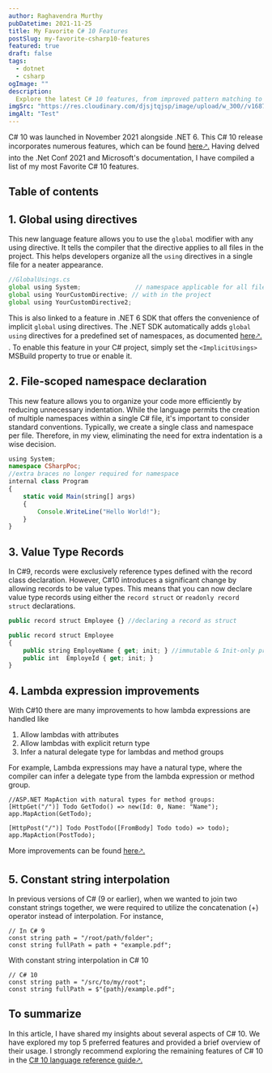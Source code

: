 ```yaml
---
author: Raghavendra Murthy
pubDatetime: 2021-11-25
title: My Favorite C# 10 Features
postSlug: my-favorite-csharp10-features
featured: true
draft: false
tags:
  - dotnet
  - csharp
ogImage: ""
description:
  Explore the latest C# 10 features, from improved pattern matching to Global using directives. Discover File-scoped namespace declaration, Value Type Records, Lambda expression improvements, and Constant string interpolation. Elevate your coding skills with these powerful enhancements
imgSrc: "https://res.cloudinary.com/djsjtqjsp/image/upload/w_300//v1687518575/raghavendra-murthy-blog/charp_qutet1.png"
imgAlt: "Test"
---
```


C# 10 was launched in November 2021 alongside .NET 6. This C# 10 release incorporates numerous features, which can be found <a href="https://docs.microsoft.com/en-us/dotnet/csharp/whats-new/csharp-10" target="_blank">here🡕.</a> Having delved into the .Net Conf 2021 and Microsoft's documentation, I have compiled a list of my most Favorite C# 10 features.

## Table of contents

## 1. Global using directives

This new language feature allows you to use the `global` modifier with any using directive. It tells the compiler that the directive applies to all files in the project. This helps developers organize all the `using` directives in a single file for a neater appearance.

```ts
//GlobalUsings.cs
global using System;               // namespace applicable for all files
global using YourCustomDirective; // with in the project
global using YourCustomDirective2; 
```

This is also linked to a feature in .NET 6 SDK that offers the convenience of implicit `global` using directives. The .NET SDK automatically adds `global using` directives for a predefined set of namespaces, as documented <a href="https://docs.microsoft.com/en-us/dotnet/core/compatibility/sdk/6.0/implicit-namespaces-rc1#new-behavior" target="_blank">here🡕.</a> . To enable this feature in your C# project, simply set the `<ImplicitUsings>` MSBuild property to true or enable it.

## 2. File-scoped namespace declaration
This new feature allows you to organize your code more efficiently by reducing unnecessary indentation. While the language permits the creation of multiple namespaces within a single C# file, it's important to consider standard conventions. Typically, we create a single class and namespace per file. Therefore, in my view, eliminating the need for extra indentation is a wise decision.

```ts
using System; 
namespace CSharpPoc;
//extra braces no longer required for namespace
internal class Program
{
    static void Main(string[] args)
    {
        Console.WriteLine("Hello World!");
    }
}
```
## 3. Value Type Records
In C#9, records were exclusively reference types defined with the record class declaration. However, C#10 introduces a significant change by allowing records to be value types. This means that you can now declare value type records using either the `record struct` or `readonly record struct` declarations.
```ts
public record struct Employee {} //declaring a record as struct
```
```ts
public record struct Employee
{
    public string EmployeName { get; init; } //immutable & Init-only properties are allowed on record structs
    public int  EmployeId { get; init; }
}
```
## 4. Lambda expression improvements
With C#10 there are many improvements to how lambda expressions are handled like

1.  Allow lambdas with attributes
2.  Allow lambdas with explicit return type
3.  Infer a natural delegate type for lambdas and method groups

For example, Lambda expressions may have a natural type, where the compiler can infer a delegate type from the lambda expression or method group.

```
//ASP.NET MapAction with natural types for method groups:
[HttpGet("/")] Todo GetTodo() => new(Id: 0, Name: "Name");
app.MapAction(GetTodo);

[HttpPost("/")] Todo PostTodo([FromBody] Todo todo) => todo);
app.MapAction(PostTodo);

```
More improvements can be found <a href="https://docs.microsoft.com/en-us/dotnet/csharp/whats-new/csharp-10#lambda-expression-improvements" target="_blank">here🡕.</a>
## 5. Constant string interpolation

In previous versions of C# (9 or earlier), when we wanted to join two constant strings together, we were required to utilize the concatenation (+) operator instead of interpolation. For instance,

```
// In C# 9 
const string path = "/root/path/folder";
const string fullPath = path + "example.pdf";

```


With constant string interpolation in C# 10

```
// C# 10
const string path = "/src/to/my/root";
const string fullPath = $"{path}/example.pdf";

```
## To summarize

In this article, I have shared my insights about several aspects of C# 10. We have explored my top 5 preferred features and provided a brief overview of their usage. I strongly recommend exploring the remaining features of C# 10 in the <a href="https://docs.microsoft.com/en-us/dotnet/csharp/language-reference/proposals/csharp-10.0/record-structs" target="_blank">C# 10 language reference guide🡕.</a>
